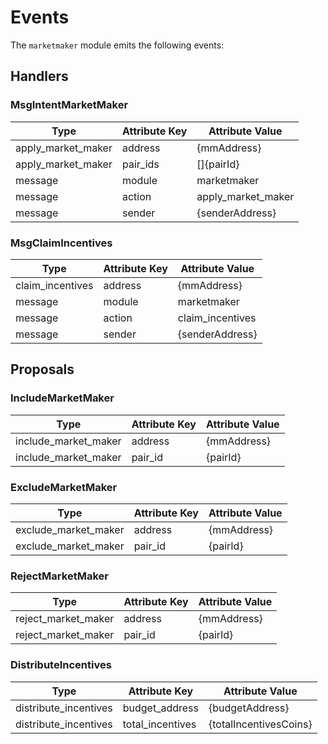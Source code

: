 <!-- order: 5 -->

# Events

The `marketmaker` module emits the following events:

## Handlers

### MsgIntentMarketMaker

| Type               | Attribute Key | Attribute Value    |
|--------------------|---------------|--------------------|
| apply_market_maker | address       | {mmAddress}        |
| apply_market_maker | pair_ids      | []{pairId}         |
| message            | module        | marketmaker        |
| message            | action        | apply_market_maker |
| message            | sender        | {senderAddress}    |

### MsgClaimIncentives

| Type             | Attribute Key | Attribute Value  |
|------------------|---------------|------------------|
| claim_incentives | address       | {mmAddress}      |
| message          | module        | marketmaker      |
| message          | action        | claim_incentives |
| message          | sender        | {senderAddress}  |

## Proposals

### IncludeMarketMaker

| Type                 | Attribute Key | Attribute Value |
|----------------------|---------------|-----------------|
| include_market_maker | address       | {mmAddress}     |
| include_market_maker | pair_id       | {pairId}        |


### ExcludeMarketMaker

| Type                 | Attribute Key | Attribute Value |
|----------------------|---------------|-----------------|
| exclude_market_maker | address       | {mmAddress}     |
| exclude_market_maker | pair_id       | {pairId}        |


### RejectMarketMaker

| Type                | Attribute Key | Attribute Value |
|---------------------|---------------|-----------------|
| reject_market_maker | address       | {mmAddress}     |
| reject_market_maker | pair_id       | {pairId}        |


### DistributeIncentives

| Type                  | Attribute Key    | Attribute Value        |
|-----------------------|------------------|------------------------|
| distribute_incentives | budget_address   | {budgetAddress}        |
| distribute_incentives | total_incentives | {totalIncentivesCoins} |


